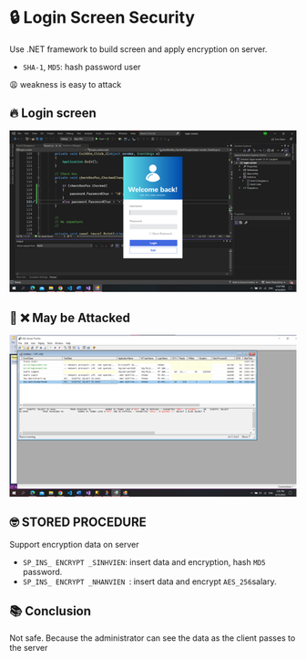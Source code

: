 # 🔒 Login Screen Security
Use .NET framework to build screen and apply  encryption on server.

- `SHA-1`, `MD5`: hash password user

😩 weakness is easy to attack

## 🔥 Login screen

![login screen](./image/login-ui.png)

## 🤔 ❌ May be Attacked

![unsafety](./image/unsafety.png)


## 🤓 STORED PROCEDURE

Support encryption data on server

- `SP_INS_ ENCRYPT _SINHVIEN`: insert data and encryption, hash `MD5` password.
- `SP_INS_ ENCRYPT _NHANVIEN `: insert data and encrypt `AES_256`salary.

## 📚 Conclusion
Not safe. Because the administrator can see the data as the client passes to the server



